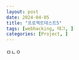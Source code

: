 ```yaml
---
layout: post
date: 2024-04-05
title: "프로젝트테스트5"
tags: [webhacking, 태그, ]
categories: [Project, ]
---
```



ㅁㄴㅇ

